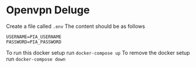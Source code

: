 # Openvpn Deluge

Create a file called `.env`
The content should be as follows

```
USERNAME=PIA_USERNAME
PASSWORD=PIA_PASSWORD
```

To run this docker setup run `docker-compose up`
To remove the docker setup run `docker-compose down`
